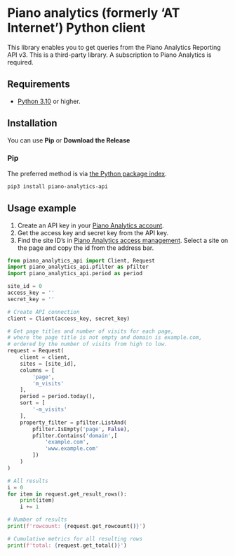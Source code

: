 # Piano analytics (formerly ‘AT Internet’) Python client

This library enables you to get queries from the Piano Analytics Reporting API v3.
This is a third-party library.
A subscription to Piano Analytics is required.

## Requirements ##
* [Python 3.10](https://www.python.org/downloads/) or higher.

## Installation ##

You can use **Pip** or **Download the Release**

### Pip

The preferred method is via [the Python package index](https://pypi.org/).

```sh
pip3 install piano-analytics-api
```

## Usage example

1. Create an API key in your [Piano Analytics account](https://analytics.piano.io/profile/#/apikeys).
2. Get the access key and secret key from the API key.
3. Find the site ID’s in [Piano Analytics access management](https://analytics.piano.io/access-management/#/sites).
   Select a site on the page and copy the id from the address bar.

```python
from piano_analytics_api import Client, Request
import piano_analytics_api.pfilter as pfilter
import piano_analytics_api.period as period

site_id = 0
access_key = ''
secret_key = ''

# Create API connection
client = Client(access_key, secret_key)

# Get page titles and number of visits for each page,
# where the page title is not empty and domain is example.com,
# ordered by the number of visits from high to low.
request = Request(
    client = client,
    sites = [site_id],
    columns = [
        'page',
        'm_visits'
    ],
    period = period.today(),
    sort = [
        '-m_visits'
    ],
    property_filter = pfilter.ListAnd(
        pfilter.IsEmpty('page', False),
        pfilter.Contains('domain',[
            'example.com',
            'www.example.com'
        ])
    )
)

# All results
i = 0
for item in request.get_result_rows():
    print(item)
    i += 1

# Number of results
print(f'rowcount: {request.get_rowcount()}')

# Cumulative metrics for all resulting rows
print(f'total: {request.get_total()}')
```
